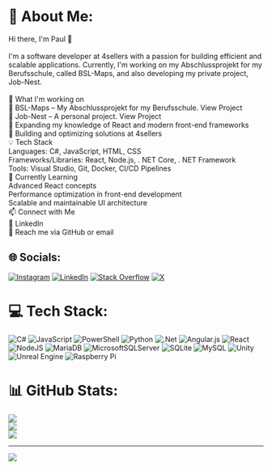 # 💫 About Me:
Hi there, I'm Paul 👋<br><br>I'm a software developer at 4sellers with a passion for building efficient and scalable applications. Currently, I'm working on my Abschlussprojekt for my Berufsschule, called BSL-Maps, and also developing my private project, Job-Nest.<br><br>🚀 What I'm working on<br>📌 BSL-Maps – My Abschlussprojekt for my Berufsschule. View Project<br>💼 Job-Nest – A personal project. View Project<br>🎯 Expanding my knowledge of React and modern front-end frameworks<br>🔧 Building and optimizing solutions at 4sellers<br>💡 Tech Stack<br>Languages: C#, JavaScript, HTML, CSS<br>Frameworks/Libraries: React, Node.js, . NET Core, . NET Framework<br>Tools: Visual Studio, Git, Docker, CI/CD Pipelines<br>🌱 Currently Learning<br>Advanced React concepts<br>Performance optimization in front-end development<br>Scalable and maintainable UI architecture<br>📫 Connect with Me<br>💼 LinkedIn<br>📧 Reach me via GitHub or email


## 🌐 Socials:
[![Instagram](https://img.shields.io/badge/Instagram-%23E4405F.svg?logo=Instagram&logoColor=white)](https://instagram.com/paulbischoff06) [![LinkedIn](https://img.shields.io/badge/LinkedIn-%230077B5.svg?logo=linkedin&logoColor=white)](https://linkedin.com/in/bischoffpaul) [![Stack Overflow](https://img.shields.io/badge/-Stackoverflow-FE7A16?logo=stack-overflow&logoColor=white)](https://stackoverflow.com/users/PaulPaulus123) [![X](https://img.shields.io/badge/X-black.svg?logo=X&logoColor=white)](https://x.com/paulbischoff_) 

# 💻 Tech Stack:
![C#](https://img.shields.io/badge/c%23-%23239120.svg?style=for-the-badge&logo=csharp&logoColor=white) ![JavaScript](https://img.shields.io/badge/javascript-%23323330.svg?style=for-the-badge&logo=javascript&logoColor=%23F7DF1E) ![PowerShell](https://img.shields.io/badge/PowerShell-%235391FE.svg?style=for-the-badge&logo=powershell&logoColor=white) ![Python](https://img.shields.io/badge/python-3670A0?style=for-the-badge&logo=python&logoColor=ffdd54) ![.Net](https://img.shields.io/badge/.NET-5C2D91?style=for-the-badge&logo=.net&logoColor=white) ![Angular.js](https://img.shields.io/badge/angular.js-%23E23237.svg?style=for-the-badge&logo=angularjs&logoColor=white) ![React](https://img.shields.io/badge/react-%2320232a.svg?style=for-the-badge&logo=react&logoColor=%2361DAFB) ![NodeJS](https://img.shields.io/badge/node.js-6DA55F?style=for-the-badge&logo=node.js&logoColor=white) ![MariaDB](https://img.shields.io/badge/MariaDB-003545?style=for-the-badge&logo=mariadb&logoColor=white) ![MicrosoftSQLServer](https://img.shields.io/badge/Microsoft%20SQL%20Server-CC2927?style=for-the-badge&logo=microsoft%20sql%20server&logoColor=white) ![SQLite](https://img.shields.io/badge/sqlite-%2307405e.svg?style=for-the-badge&logo=sqlite&logoColor=white) ![MySQL](https://img.shields.io/badge/mysql-4479A1.svg?style=for-the-badge&logo=mysql&logoColor=white) ![Unity](https://img.shields.io/badge/unity-%23000000.svg?style=for-the-badge&logo=unity&logoColor=white) ![Unreal Engine](https://img.shields.io/badge/unrealengine-%23313131.svg?style=for-the-badge&logo=unrealengine&logoColor=white) ![Raspberry Pi](https://img.shields.io/badge/-Raspberry_Pi-C51A4A?style=for-the-badge&logo=Raspberry-Pi)
# 📊 GitHub Stats:
![](https://github-readme-stats.vercel.app/api?username=PaulPaulus123&theme=dark&hide_border=false&include_all_commits=false&count_private=false)<br/>
![](https://github-readme-streak-stats.herokuapp.com/?user=PaulPaulus123&theme=dark&hide_border=false)<br/>
![](https://github-readme-stats.vercel.app/api/top-langs/?username=PaulPaulus123&theme=dark&hide_border=false&include_all_commits=false&count_private=false&layout=compact)

---
[![](https://visitcount.itsvg.in/api?id=PaulPaulus123&icon=0&color=0)](https://visitcount.itsvg.in)

<!-- Proudly created with GPRM ( https://gprm.itsvg.in ) -->
